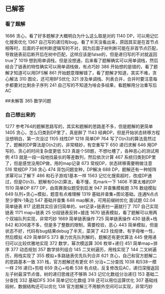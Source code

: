 ## 已解答

### 看了题解
1686 贪心，看了好多题解才大概明白为什么这么取是对的
1140 DP，可以用记忆化搜索优化
1367 自己写的递归有bug，看了半天没看出来，原因其实是在首节点相等时，后面的子树判断逻辑写的不对，因为后面子树判断可能在非首节点匹配，导致链表前后断开后在树中匹配，这样应该是false的，但是递归写的不对就返回true了
1019 想到用单调栈，但是没想通，后来看了题解确实可以用单调栈，然后结合了链表的特性确实可以用单调栈做，有点巧妙
386 开始想的是错的，看了题解才知道可以用DFS解
861 开始题意理解错了，看了题解才知道，其实不难，贪心解法
310 图论，还可用BFS优化
321 涉及单调栈、列表合并，合并时要注意每步都要对比剩余子序列
241 自己写的不知道为啥会多结果，看题解用分治重写后AC

##未解答
365 数学问题

### 自己想出来的
1277 参考764的题解思路写的，其实和题解的思路差不多，但是题解的更简单
1405 贪心，怎么归类到DP里了，真是醉了
1143 经典DP，但是开始状态转移方程没想明白，第一次没过
1105 线性DP
1218 简单DP
764 写了O(n3)的算法竟然过了，题解的DP算法是O(n2)的，非常精妙，有空重写下
650 递归求解
646 用DP写的，贪心的时间复杂度更低
523 真是个SB题，不想吐槽了，各种恶心的测试用例
413 就是一段一段地找最长的等差数列，然后依次计算
467 系统归类到DP里了，但是感觉没用DP做，用的map记录
673 常规DP，状态转移需要稍做注意
516 常规DP
738 贪心
474 背包问题变种，DP解决
688 DP，题解还有一种矩阵求幂可以了解下
486 和石子游戏1基本一样
1563 记忆化搜索超时，改成DP通过，但是O(n3)，题解有O(n2)算法，看不懂，先mark一下
1406 不算太难的DP
1510 简单DP
877 DP，由周赛类似题受到启发
947 并查集模板题
376 数组模拟
649 队列+贪心+模拟，题意有点难理解
1319 基础并查集+图论基础，连通N点点至少要N-1条边
547 基础并查集
648 map解决，可用前缀树优化
面试题 02.04 简单链表
817 这题其实应该归简单的，set记录+链表扫一遍就行了
707 自己实现链表
1171 map+链表
25 分段链表反转+接连
1670 链表模拟，看了题解可以用两个双端队列实现，非常巧妙
1669 简单链表操作
725 简单链表操作
430 链表+栈
842 和306差不多，但是多了整数的限制，需要校验，恶心
443 简单模拟，但是状态不好，代码有bug结果debug了半天，菜哭了
423 找规律，有字母唯一性，然后模拟
429 简单BFS
373 暴力优先队列解的，题解还有更优算法
445 使用递归可以比较优雅地实现
372 数学，幂次模运算
306 枚举+递归
451 简单map+排序
377 动态规划
357 数学排列组合
145 二叉树遍历，用栈实现了
144 二叉树遍历，用栈实现了
355 模拟+多路链表优先队列合并
621 贪心，自己和官方题解二的思路基本一致
331 栈，官方题解还有更优
81 分治+二分查找
1038 和538一模一样
216 递归+剪枝
659 贪心+哈希
538 有点绕，反复修改后AC，递归深搜返回左子树最深节点值，树的递归思维还不够熟
343 记忆化数组分治递归
153 基础二分查找
332 基础DFS
304 简单记忆化数组
318 还可以用位运算优化
307 基础线段树，数据结构还可以优化
138 官方题解三不用额外空间可以实现，非常巧妙

